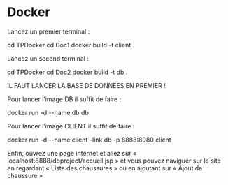# Docker

Lancez un premier terminal :

cd TPDocker
cd Doc1
docker build -t client .

Lancez un second terminal :

cd TPDocker
cd Doc2
docker build -t db .


IL FAUT LANCER LA BASE DE DONNEES EN PREMIER !

Pour lancer l’image DB il suffit de faire :

docker run -d --name db db 


Pour lancer l’image CLIENT il suffit de faire :

docker run -d --name client –link db -p 8888:8080 client
 

Enfin, ouvrez une page internet et allez sur « localhost:8888/dbproject/accueil.jsp » et vous pouvez naviguer sur le site en regardant « Liste des chaussures » ou en ajoutant sur « Ajout de chaussure »
